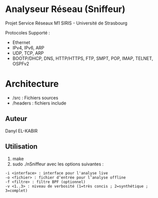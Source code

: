 # Analyseur Réseau (Sniffeur)

Projet Service Réseaux M1 SIRIS - Université de Strasbourg

Protocoles Supporté :
- Ethernet
- IPv4, IPv6, ARP
- UDP, TCP, ARP
- BOOTP/DHCP, DNS, HTTP/HTTPS, FTP, SMPT, POP, IMAP, TELNET, OSPFv2

# Architecture
- /src : Fichiers sources
- /headers : fichiers include

## Auteur

Danyl EL-KABIR

## Utilisation

1. make
2. sudo ./nSniffeur avec les options suivantes :
```
-i <interface> : interface pour l'analyse live
-o <fichier> : fichier d’entrée pour l’analyse offline
-f <filtre> : filtre BPF (optionnel)
-v <1..3> : niveau de verbosité (1=très concis ; 2=synthétique ; 3=complet)
```
